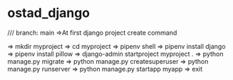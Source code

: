 # ostad_django

/// branch: main
=>At first django project create command

=> mkdir myproject
=> cd myproject
=> pipenv shell
=> pipenv install django
=> pipenv install pillow
=> django-admin startproject myproject .
=> python manage.py migrate
=> python manage.py createsuperuser
=> python manage.py runserver
=> python manage.py startapp myapp
=> exit
